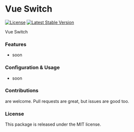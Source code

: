 # Vue Switch

[![License](https://poser.pugx.org/laravel-enso/switch/license)](https://packagist.org/packages/laravel-enso/switch)
[![Latest Stable Version](https://poser.pugx.org/laravel-enso/switch/version)](https://packagist.org/packages/laravel-enso/switch)

Vue Switch

### Features

- soon

### Configuration & Usage

- soon

### Contributions

are welcome. Pull requests are great, but issues are good too.

### License

This package is released under the MIT license.